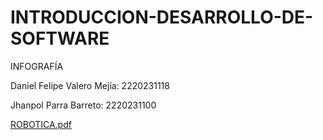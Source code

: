 # INTRODUCCION-DESARROLLO-DE-SOFTWARE
INFOGRAFÍA

Daniel Felipe Valero Mejía: 2220231118

Jhanpol Parra Barreto: 2220231100

[ROBOTICA.pdf](https://github.com/DanielValeroMejia/INTRODUCCION-DESARROLLO-DE-SOFTWARE/files/11538207/ROBOTICA.pdf)
